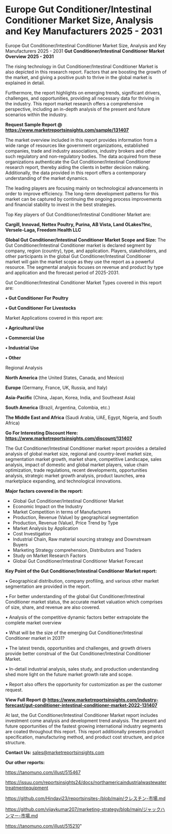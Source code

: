 # Europe Gut Conditioner/Intestinal Conditioner Market Size, Analysis and Key Manufacturers 2025 - 2031
Europe Gut Conditioner/Intestinal Conditioner Market Size, Analysis and Key Manufacturers 2025 - 2031
<Strong> Gut Conditioner/Intestinal Conditioner Market Overview 2025 - 2031</strong>

The rising technology in Gut Conditioner/Intestinal Conditioner Market is also depicted in this research report. Factors that are boosting the growth of the market, and giving a positive push to thrive in the global market is explained in detail.

Furthermore, the report highlights on emerging trends, significant drivers, challenges, and opportunities, providing all necessary data for thriving in the industry. This report market research offers a comprehensive perspective, including an in-depth analysis of the present and future scenarios within the industry.

<strong>Request Sample Report @ <a href=https://www.marketreportsinsights.com/sample/131407>https://www.marketreportsinsights.com/sample/131407</a></strong>

The market overview included in this report provides information from a wide range of resources like government organizations, established companies, trade and industry associations, industry brokers and other such regulatory and non-regulatory bodies. The data acquired from these organizations authenticate the Gut Conditioner/Intestinal Conditioner research report, thereby aiding the clients in better decision making. Additionally, the data provided in this report offers a contemporary understanding of the market dynamics.

The leading players are focusing mainly on technological advancements in order to improve efficiency. The long-term development patterns for this market can be captured by continuing the ongoing process improvements and financial stability to invest in the best strategies.

Top Key players of Gut Conditioner/Intestinal Conditioner Market are:

<strong>Cargill, Innovad, Nettex Poultry, Purina, AB Vista, Land OLakes?Inc, Versele-Laga, Freedom Health LLC</strong>

<strong><b>Global Gut Conditioner/Intestinal Conditioner Market Scope and Size:</b></strong>
The Gut Conditioner/Intestinal Conditioner market is declared segment by company, region (country), type, and application. Players, stakeholders, and other participants in the global Gut Conditioner/Intestinal Conditioner market will gain the market scope as they use the report as a powerful resource. The segmental analysis focuses on revenue and product by type and application and the forecast period of 2025-2031.

Gut Conditioner/Intestinal Conditioner Market Types covered in this report are:

<strong>• Gut Conditioner For Poultry

• Gut Conditioner For Livestocks</strong>

Market Applications covered in this report are:

<strong>• Agricultural Use

• Commercial Use

• Industrial Use

• Other</strong> 

Regional Analysis

<strong>North America</strong> (the United States, Canada, and Mexico)

<strong>Europe</strong> (Germany, France, UK, Russia, and Italy)

<strong>Asia-Pacific</strong> (China, Japan, Korea, India, and Southeast Asia)

<strong>South America</strong> (Brazil, Argentina, Colombia, etc.)

<strong>The Middle East and Africa</strong> (Saudi Arabia, UAE, Egypt, Nigeria, and South Africa)

<strong>Go For Interesting Discount Here: <a href=https://www.marketreportsinsights.com/discount/131407>https://www.marketreportsinsights.com/discount/131407</a></strong>

The Gut Conditioner/Intestinal Conditioner market report provides a detailed analysis of global market size, regional and country-level market size, segmentation market growth, market share, competitive Landscape, sales analysis, impact of domestic and global market players, value chain optimization, trade regulations, recent developments, opportunities analysis, strategic market growth analysis, product launches, area marketplace expanding, and technological innovations.

<strong><b>Major factors covered in the report:</b></strong>
<ul>
  <li>Global Gut Conditioner/Intestinal Conditioner Market </li>
  <li>Economic Impact on the Industry</li>
  <li>Market Competition in terms of Manufacturers</li>
  <li>Production, Revenue (Value) by geographical segmentation</li>
  <li>Production, Revenue (Value), Price Trend by Type</li>
  <li>Market Analysis by Application</li>
  <li>Cost Investigation</li>
  <li>Industrial Chain, Raw material sourcing strategy and Downstream Buyers</li>
  <li>Marketing Strategy comprehension, Distributors and Traders</li>
  <li>Study on Market Research Factors</li>
  <li>Global Gut Conditioner/Intestinal Conditioner Market Forecast</li>
</ul>

<strong><b>Key Point of the Gut Conditioner/Intestinal Conditioner Market report:</b></strong>

• Geographical distribution, company profiling, and various other market segmentation are provided in the report.

• For better understanding of the global Gut Conditioner/Intestinal Conditioner market status, the accurate market valuation which comprises of size, share, and revenue are also covered.

• Analysis of the competitive dynamic factors better extrapolate the complete market overview

• What will be the size of the emerging Gut Conditioner/Intestinal Conditioner market in 2031?

• The latest trends, opportunities and challenges, and growth drivers provide better construal of the Gut Conditioner/Intestinal Conditioner Market.

• In-detail industrial analysis, sales study, and production understanding shed more light on the future market growth rate and scope.

• Report also offers the opportunity for customization as per the customer request.

<strong><b>View Full Report @ <a href=https://www.marketreportsinsights.com/industry-forecast/gut-conditioner-intestinal-conditioner-market-2022-131407>https://www.marketreportsinsights.com/industry-forecast/gut-conditioner-intestinal-conditioner-market-2022-131407</a></b></strong>


At last, the Gut Conditioner/Intestinal Conditioner Market report includes investment come analysis and development trend analysis. The present and future opportunities of the fastest growing international industry segments are coated throughout this report. This report additionally presents product specification, manufacturing method, and product cost structure, and price structure.

<strong>Contact Us:</strong>
sales@marketreportsinsights.com

<strong>Our other reports:</strong>

<a href=https://tanomuno.com/illust/515467>https://tanomuno.com/illust/515467</a>

<a href=https://issuu.com/reportsinsights24/docs/northamericaindustrialwastewatertreatmentequipment>https://issuu.com/reportsinsights24/docs/northamericaindustrialwastewatertreatmentequipment</a>

<a href=https://github.com/Hindavi23/reportsinsites-/blob/main/クレスチン-市場.md>https://github.com/Hindavi23/reportsinsites-/blob/main/クレスチン-市場.md</a>

<a href=https://github.com/vijaykumar207/marketing-strategy/blob/main/ジャックハンマー-市場.md>https://github.com/vijaykumar207/marketing-strategy/blob/main/ジャックハンマー-市場.md</a>

<a href=https://tanomuno.com/illust/515210>https://tanomuno.com/illust/515210</a>"
